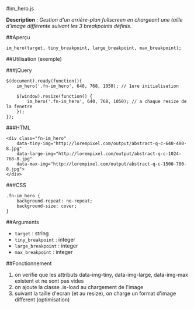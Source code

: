 #im_hero.js

**Description** : *Gestion d'un arrière-plan fullscreen en chargeant une taille d'image différente suivant les 3 breakpoints définis.*

##Aperçu

	im_hero(target, tiny_breakpoint, large_breakpoint, max_breakpoint);

##Utilisation (exemple)
	
###jQuery

	$(document).ready(function(){
		im_hero('.fn-im_hero', 640, 768, 1050); // 1ere initialisation

		$(window).resize(function() {
			im_hero('.fn-im_hero', 640, 768, 1050); // a chaque resize de la fenetre
		});
	});

###HTML

	<div class="fn-im_hero" 
		data-tiny-img="http://lorempixel.com/output/abstract-q-c-640-480-8.jpg" 
		data-large-img="http://lorempixel.com/output/abstract-q-c-1024-768-8.jpg" 
		data-max-img="http://lorempixel.com/output/abstract-q-c-1500-700-8.jpg">
	</div>

###CSS

	.fn-im_hero {
		background-repeat: no-repeat;
		background-size: cover;
	}

##Arguments

* `target` : string
* `tiny_breakpoint` : integer
* `large_breakpoint` : integer
* `max_breakpoint` : integer


##Fonctionnement

1. on verifie que les attributs data-img-tiny, data-img-large, data-img-max existent et ne sont pas vides
2. on ajoute la classe .is-load au chargement de l'image
3. suivant la taille d'ecran (et au resize), on charge un format d'image different (optimisation)